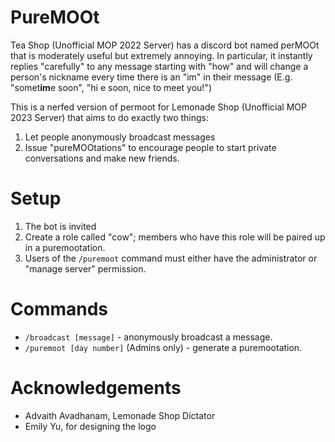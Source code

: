 # PureMOOt

Tea Shop (Unofficial MOP 2022 Server) has a discord bot named perMOOt that is
moderately useful but extremely annoying. In particular, it instantly replies
"carefully" to any message starting with "how" and will change a person's
nickname every time there is an "im" in their message (E.g. "somet**im**e soon",
"hi e soon, nice to meet you!")

This is a nerfed version of permoot for Lemonade Shop (Unofficial MOP 2023
Server) that aims to do exactly two things:

1. Let people anonymously broadcast messages
2. Issue "pureMOOtations" to encourage people to start private conversations
   and make new friends.

# Setup

1. The bot is invited
2. Create a role called "cow"; members who have this role will be paired up in a
   puremootation.
3. Users of the `/puremoot` command must either have the administrator or
   "manage server" permission.

# Commands

- `/broadcast [message]` - anonymously broadcast a message.
- `/puremoot [day number]` (Admins only) - generate a puremootation.

# Acknowledgements

- Advaith Avadhanam, Lemonade Shop Dictator
- Emily Yu, for designing the logo
